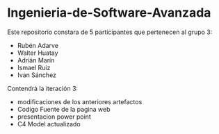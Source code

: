 # Ingenieria-de-Software-Avanzada 
Este repositorio constara de 5 participantes que pertenecen al grupo 3:

- Rubén Adarve
- Walter Huatay 
- Adrián Marín
- Ismael Ruiz
- Ivan Sánchez

Contendrá la iteración 3:

- modificaciones de los anteriores artefactos
- Codigo Fuente de la pagina web 
- presentacion power point
- C4 Model actualizado
